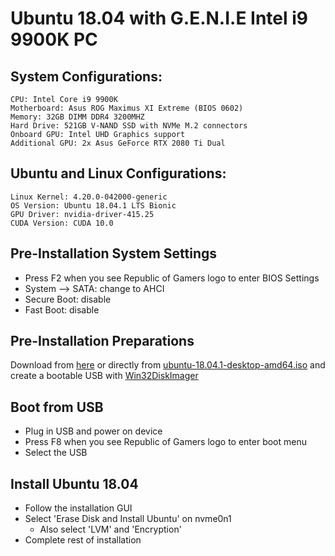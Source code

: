 # Ubuntu 18.04 with G.E.N.I.E Intel i9 9900K PC

## System Configurations:

```
CPU: Intel Core i9 9900K
Motherboard: Asus ROG Maximus XI Extreme (BIOS 0602)
Memory: 32GB DIMM DDR4 3200MHZ
Hard Drive: 521GB V-NAND SSD with NVMe M.2 connectors
Onboard GPU: Intel UHD Graphics support
Additional GPU: 2x Asus GeForce RTX 2080 Ti Dual
```

## Ubuntu and Linux Configurations:

```
Linux Kernel: 4.20.0-042000-generic
OS Version: Ubuntu 18.04.1 LTS Bionic
GPU Driver: nvidia-driver-415.25
CUDA Version: CUDA 10.0
```

## Pre-Installation System Settings

- Press F2 when you see Republic of Gamers logo to enter BIOS Settings
- System --> SATA: change to AHCI
- Secure Boot: disable
- Fast Boot: disable

## Pre-Installation Preparations

Download from [here](http://releases.ubuntu.com/18.04/) or directly from [ubuntu-18.04.1-desktop-amd64.iso](http://releases.ubuntu.com/18.04/ubuntu-18.04.1-desktop-amd64.iso) and create a bootable USB with [Win32DiskImager](https://sourceforge.net/projects/win32diskimager/)

## Boot from USB

- Plug in USB and power on device
- Press F8 when you see Republic of Gamers logo to enter boot menu
- Select the USB

## Install Ubuntu 18.04

- Follow the installation GUI
- Select 'Erase Disk and Install Ubuntu' on nvme0n1
  - Also select 'LVM' and 'Encryption'
- Complete rest of installation